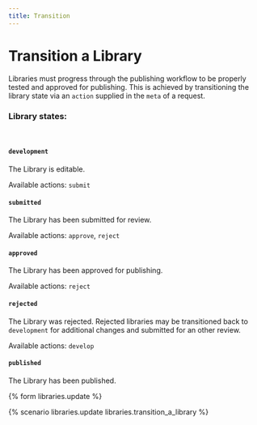 ```yaml
---
title: Transition
---
```


# Transition a Library

Libraries must progress through the publishing workflow to be properly tested
and approved for publishing. This is achieved by transitioning the library state
via an `action` supplied in the `meta` of a request.

### Library states:
<br>

#### `development`

The Library is editable.

Available actions: `submit`

#### `submitted`

The Library has been submitted for review.

Available actions: `approve`, `reject`

#### `approved`

The Library has been approved for publishing.

Available actions: `reject`

#### `rejected`

The Library was rejected. Rejected libraries may be transitioned back to
`development` for additional changes and submitted for an other review.

Available actions: `develop`

#### `published`

The Library has been published.


{% form libraries.update %}

{% scenario libraries.update libraries.transition_a_library %}
